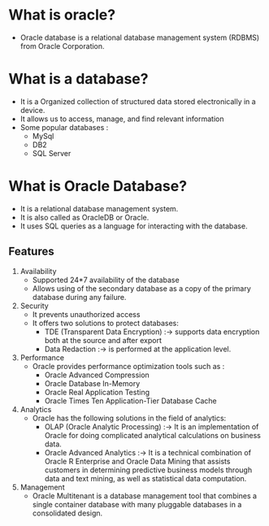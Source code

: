 # What is oracle?
* Oracle database is a relational database management system (RDBMS) from Oracle Corporation.

# What is a database?
* It is a Organized collection of structured data stored electronically in a device.
* It allows us to access, manage, and find relevant information
* Some popular databases :
    * MySql
    * DB2
    * SQL Server

# What is Oracle Database?
* It is a relational database management system.
* It is also called as OracleDB or Oracle.
* It uses SQL queries as a language for interacting with the database.

## Features
1. Availability
    * Supported 24*7 availability of the database
    * Allows using of the secondary database as a copy of the primary database during any failure.
2. Security
    * It prevents unauthorized access
    * It offers two solutions to protect databases:
        * TDE (Transparent Data Encryption) :-> supports data encryption both at the source and after export
        * Data Redaction :->  is performed at the application level.
3. Performance
    *  Oracle provides performance optimization tools such as :
        * Oracle Advanced Compression
        * Oracle Database In-Memory
        * Oracle Real Application Testing
        * Oracle Times Ten Application-Tier Database Cache
4. Analytics
    * Oracle has the following solutions in the field of analytics:
        * OLAP (Oracle Analytic Processing) :-> It is an implementation of Oracle for doing complicated analytical calculations on business data.
        * Oracle Advanced Analytics :-> It is a technical combination of Oracle R Enterprise and Oracle Data Mining that assists customers in determining predictive business models through data and text mining, as well as statistical data computation.
5. Management
    * Oracle Multitenant is a database management tool that combines a single container database with many pluggable databases in a consolidated design.